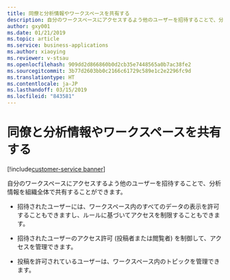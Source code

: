 ```yaml
---
title: 同僚と分析情報やワークスペースを共有する
description: 自分のワークスペースにアクセスするよう他のユーザーを招待することで、分析情報を組織全体で共有することができます。
author: gxy001
ms.date: 01/21/2019
ms.topic: article
ms.service: business-applications
ms.author: xiaoying
ms.reviewer: v-stsau
ms.openlocfilehash: 909dd2d866860b0d2cb35e7448565a0b7ac38fe2
ms.sourcegitcommit: 3b77d2603bb0c2166c61729c589e1c2e2296fc9d
ms.translationtype: HT
ms.contentlocale: ja-JP
ms.lasthandoff: 03/15/2019
ms.locfileid: "843581"
---
```

# <a name="share-insights-and-workspaces-with-co-workers"></a>同僚と分析情報やワークスペースを共有する
[!include[customer-service banner](../../../includes/dynamics365-ai-customer-service.md)]


自分のワークスペースにアクセスするよう他のユーザーを招待することで、分析情報を組織全体で共有することができます。

- 招待されたユーザーには、ワークスペース内のすべてのデータの表示を許可することもできますし、ルールに基づいてアクセスを制限することもできます。

- 招待されたユーザーのアクセス許可 (投稿者または閲覧者) を制御して、アクセスを管理できます。

- 投稿を許可されているユーザーは、ワークスペース内のトピックを管理できます。
